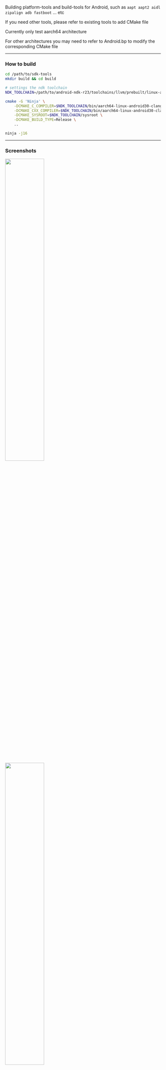 Building platform-tools and build-tools for Android, such as `aapt aapt2 aidl zipalign adb fastboot` ... etc</br>

If you need other tools, please refer to existing tools to add CMake file

Currently only test aarch64 architecture</br>

For other architectures you may need to refer to Android.bp to modify the corresponding CMake file

 **** 
### How to build

```bash
cd /path/to/sdk-tools 
mkdir build && cd build

# settings the ndk toolchain
NDK_TOOLCHAIN=/path/to/android-ndk-r23/toolchains/llvm/prebuilt/linux-aarch64

cmake -G 'Ninja' \
    -DCMAKE_C_COMPILER=$NDK_TOOLCHAIN/bin/aarch64-linux-android30-clang \
    -DCMAKE_CXX_COMPILER=$NDK_TOOLCHAIN/bin/aarch64-linux-android30-clang++ \
    -DCMAKE_SYSROOT=$NDK_TOOLCHAIN/sysroot \
    -DCMAKE_BUILD_TYPE=Release \
    ..

ninja -j16
```

 **** 
### Screenshots

<a href="./screenshot/build_sdk_toos1.jpg"><img src="./screenshot/build_sdk_toos1.jpg" width="50%" /></a>
<a href="./screenshot/build_sdk_toos2.jpg"><img src="./screenshot/build_sdk_toos2.jpg" width="50%" /></a>

reference [android-tools](https://github.com/nmeum/android-tools)
